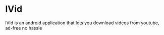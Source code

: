 # lVid
lVid is an android application that lets you download videos from youtube, ad-free no hassle
